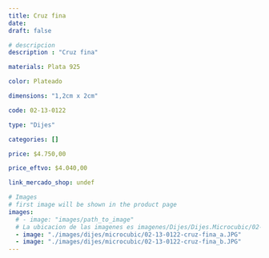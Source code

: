 ```yaml
---
title: Cruz fina
date: 
draft: false

# descripcion
description : "Cruz fina"

materials: Plata 925

color: Plateado

dimensions: "1,2cm x 2cm"

code: 02-13-0122

type: "Dijes"

categories: []

price: $4.750,00

price_eftvo: $4.040,00

link_mercado_shop: undef

# Images
# first image will be shown in the product page
images:
  # - image: "images/path_to_image"
  # La ubicacion de las imagenes es imagenes/Dijes/Dijes.Microcubic/02-13-0122-cruz-fina
  - image: "./images/dijes/microcubic/02-13-0122-cruz-fina_a.JPG"
  - image: "./images/dijes/microcubic/02-13-0122-cruz-fina_b.JPG"
---
```

